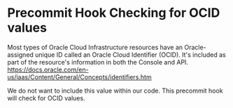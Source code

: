 # Precommit Hook Checking for OCID values

Most types of Oracle Cloud Infrastructure resources have an Oracle-assigned unique ID called an Oracle Cloud Identifier (OCID). It's included as part of the resource's information in both the Console and API.
https://docs.oracle.com/en-us/iaas/Content/General/Concepts/identifiers.htm

We do not want to include this value within our code. This precommit hook will check for OCID values.
